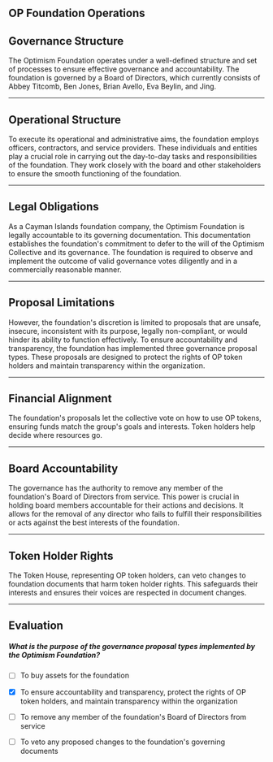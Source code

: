 ## OP Foundation Operations


## Governance Structure

The Optimism Foundation operates under a well-defined structure and set of processes to ensure effective governance and accountability. The foundation is governed by a Board of Directors, which currently consists of Abbey Titcomb, Ben Jones, Brian Avello, Eva Beylin, and Jing. 

    


---
## Operational Structure

To execute its operational and administrative aims, the foundation employs officers, contractors, and service providers. These individuals and entities play a crucial role in carrying out the day-to-day tasks and responsibilities of the foundation. They work closely with the board and other stakeholders to ensure the smooth functioning of the foundation.

    


---
## Legal Obligations

As a Cayman Islands foundation company, the Optimism Foundation is legally accountable to its governing documentation. This documentation establishes the foundation's commitment to defer to the will of the Optimism Collective and its governance. The foundation is required to observe and implement the outcome of valid governance votes diligently and in a commercially reasonable manner.

    


---
## Proposal Limitations

However, the foundation's discretion is limited to proposals that are unsafe, insecure, inconsistent with its purpose, legally non-compliant, or would hinder its ability to function effectively. To ensure accountability and transparency, the foundation has implemented three governance proposal types. These proposals are designed to protect the rights of OP token holders and maintain transparency within the organization.

    


---
## Financial Alignment

The foundation's proposals let the collective vote on how to use OP tokens, ensuring funds match the group's goals and interests. Token holders help decide where resources go.

    


---
## Board Accountability

The governance has the authority to remove any member of the foundation's Board of Directors from service. This power is crucial in holding board members accountable for their actions and decisions. It allows for the removal of any director who fails to fulfill their responsibilities or acts against the best interests of the foundation.

    


---
## Token Holder Rights

The Token House, representing OP token holders, can veto changes to foundation documents that harm token holder rights. This safeguards their interests and ensures their voices are respected in document changes.

    


---
## Evaluation





##### What is the purpose of the governance proposal types implemented by the Optimism Foundation?  
     
- [ ]  To buy assets for the foundation
- [x]  To ensure accountability and transparency, protect the rights of OP token holders, and maintain transparency within the organization
- [ ]  To remove any member of the foundation's Board of Directors from service
- [ ]  To veto any proposed changes to the foundation's governing documents

    
   
